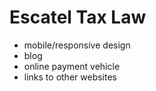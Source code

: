 # Escatel Tax Law

- mobile/responsive design
- blog
- online payment vehicle
- links to other websites
